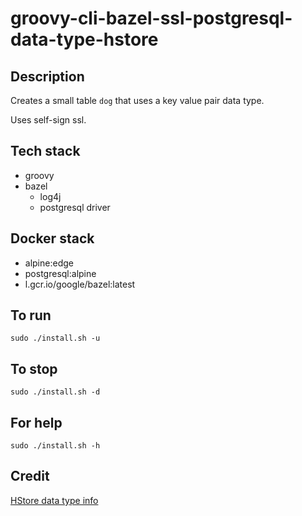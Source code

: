 # groovy-cli-bazel-ssl-postgresql-data-type-hstore

## Description
Creates a small table `dog` that uses
a key value pair data type.

Uses self-sign ssl.

## Tech stack
- groovy
- bazel
  - log4j
  - postgresql driver

## Docker stack
- alpine:edge
- postgresql:alpine
- l.gcr.io/google/bazel:latest

## To run
`sudo ./install.sh -u`

## To stop
`sudo ./install.sh -d`

## For help
`sudo ./install.sh -h`

## Credit
[HStore data type info](https://www.postgresqltutorial.com/postgresql-tutorial/postgresql-hstore/)
